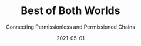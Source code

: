 ---
title: Best of Both Worlds
subtitle: Connecting Permissionless and Permissioned Chains
layout: default
modal-id: 4
date: 2021-05-01
img: connect.png
thumbnail: connect-thumbnail.png
alt: image-alt
description: Lorem ipsum dolor sit amet, usu cu alterum nominavi lobortis. At duo novum diceret. Tantas apeirian vix et, usu sanctus postulant inciderint ut, populo diceret necessitatibus in vim. Cu eum dicam feugiat noluisse.
github-link: https://github.com/SmartLoan/pineapple_token

---